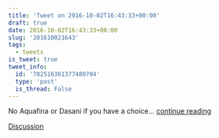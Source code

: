 ```yaml
---
title: 'Tweet on 2016-10-02T16:43:33+00:00'
draft: true
date: 2016-10-02T16:43:33+00:00
slug: '201610021643'
tags:
  - tweets
is_tweet: true
tweet_info:
  id: '782516361377480704'
  type: 'post'
  is_thread: False
---
```




No Aquafina or Dasani if you have a choice... [continue reading](urls[0])

[Discussion](https://x.com/sytelus/status/782516361377480704)
